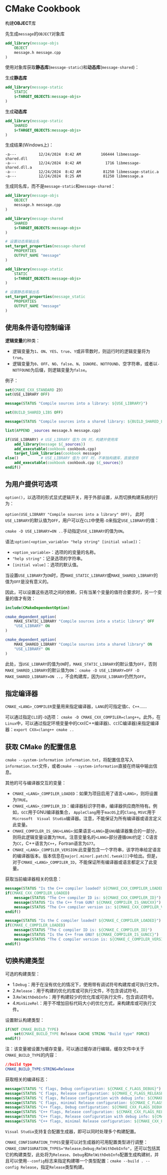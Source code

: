 # CMake Cookbook

构建**OBJECT**库

先生成`message`的`OBJECT`对象库
```CMake
add_library(message-objs
    OBJECT
    message.h message.cpp
)
```

使用对象库获取**静态库**(`message-static`)和**动态库**(`message-shared`)：

生成**静态库**
```CMake
add_library(message-static
    STATIC
    $<TARGET_OBJECTS:message-objs>
)
```
生成**动态库**
```CMake
add_library(message-static
    SHARED
    $<TARGET_OBJECTS:message-objs>
)
```
生成结果(Windows上)：
```
-a---          12/24/2024  8:42 AM         166444 libmessage-shared.dll
-a---          12/24/2024  8:42 AM           1716 libmessage-shared.dll.a
-a---          12/24/2024  8:42 AM          81250 libmessage-static.a
-a---          12/24/2024  8:25 AM          81250 libmessage.a
```

生成同名库，而不是`message-static`和`message-shared`：
```CMake
add_library(message-objs
    OBJECT
    message.h message.cpp
)

add_library(message-shared
    SHARED
    $<TARGET_OBJECTS:message-objs>
)

# 设置动态库输出名
set_target_properties(message-shared
    PROPERTIES
    OUTPUT_NAME "message"
)

add_library(message-static
    STATIC
    $<TARGET_OBJECTS:message-objs>
)

# 设置静态库输出名
set_target_properties(message_static
    PROPERTIES
    OUTPUT_NAME "message"
)
```


## 使用条件语句控制编译

**逻辑变量**的种类：
* 逻辑变量为`1`、`ON`、`YES`、`true`、`Y`或非零数时，则运行时的逻辑变量将为`true`。
* 逻辑变量为`0`、`OFF`、`NO`、`false`、`N`、`IGNORE`、`NOTFOUND`、空字符串，或者以`-NOTFOUND`为后缀，则逻辑变量为`false`。

例子：
```CMake
set(CMAKE_CXX_STANDARD 23)
set(USE_LIBRARY OFF)

message(STATUS "Compile sources into a library: ${USE_LIBRARY}")

set(BUILD_SHARED_LIBS OFF)

message(STATUS "Compile sources into a shared library: ${BUILD_SHARED_LIBS}")

list(APPEND _sources message.h message.cpp)

if(USE_LIBRARY) # USE_LIBRARY 值为 ON 时，构建并使用库
    add_library(message ${_sources})
    add_executable(cookbook cookbook.cpp)
    target_link_libraries(cookbook message)
else()          # USE_LIBRARY 值为 OFF 时，不单独构建库，直接使用
    add_executable(cookbook cookbook.cpp ${_sources})
endif()
```

## 为用户提供可选项

`option()`，以选项的形式显式逻辑开关，用于外部设置，从而切换构建系统的行为：

`option(USE_LIBRARY "Compile sources into a library" OFF)`，
此时`USE_LIBRARY`的默认值为`OFF`，用户可以在`CLI`中使用`-D`来指定`USE_LIBRARY`的值：

`cmake -D USE_LIBRARY=ON ..`手动指定`USE_LIBRARY`的值为`ON`。

语法:`option(<option_variable> "help string" [initial value])`：
* `<option_variable>`：选项的的变量的名称。
* `"help string"`：记录选项的字符串。
* `[initial value]`：选项的默认值。


当设置`USE_LIBRARY`为`ON`时，而`MAKE_STATIC_LIBRARY`或`MAKE_SHARED_LIBRARY`的值为`OFF`是没有意义的。

因此，可以设置这些选项之间的依赖，只有当某个变量的值符合要求时，另一个变量的值才有效：
```CMake
include(CMakeDependentOption)

cmake_dependent_option(
    MAKE_STATIC_LIBRARY "Compile sources into a static library" OFF
    "USE_LIBRARY" ON
)

cmake_dependent_option(
    MAKE_SHARED_LIBRARY "Compile sources into a shared library" ON
    "USE_LIBRARY" ON
)
```
此处，当`USE_LIBRARY`的值为`ON`时，`MAKE_STATIC_LIBRARY`的默认值为`OFF`，否则`MAKE_SHARED_LIBRARY`的默认值为`ON`：
`cmake -D USE_LIBRARY=OFF -D MAKE_SHARED_LIBRARY=ON ..`，不会构建库，因为`USE_LIBRARY`仍然为`OFF`。

## 指定编译器

`CMAKE_<LANG>_COMPILER`变量用来指定编译器，`LANG`的可指定值`C`、`C++`......

可以通过指定`CLI`的`-D`选项：
`cmake -D CMAKE_CXX_COMPILER=clang++`。此外，在`Linux`中，可以通过指定环境变量中的`CXX`(C++编译器)、`CC`(C编译器)来指定编译器：`export CXX=clang++ cmake ..`

## 获取 CMake 的配置信息
`cmake --system-information information.txt`，将配置信息写入`information.txt`文件，或者`cmake --system-information`直接在终端中输出信息。

其他的可与编译器交互的变量：
* `CMAKE_<LANG>_COMPILER_LOADED`：如果为项目启用了语言`<LANG>`，则将设置为`TRUE`。
* `CMAKE_<LANG>_COMPILER_ID`：编译器标识字符串，编译器供应商所特有。例如，`GCC`用于GNU编译器集合，
`AppleClang`用于`macOS`上的`Clang`,	`MSVC`用于`Microsoft	Visual Studio`编译器。注意，不能保证为所有编译器或语言定义此变量。
* `CMAKE_COMPILER_IS_GNU<LANG>`:如果语言`<LANG>`是`GNU`编译器集合的一部分，则将此逻辑变量设置为`TRUE`。注意变量名的`<LANG>`部分遵循`GNU`约定：C语言为`CC`，C++语言为`C++`，Fortran语言为`G77`。
* `CMAKE_<LANG>_COMPILER_VERSION`:此变量包含一个字符串，该字符串给定语言的编译器版本。版本信息在`major[.minor[.patch[.tweak]]]`中给出。但是，对于`CMAKE_<LANG>_COMPILER_ID`，不能保证所有编译器或语言都定义了此变量。

获取当前编译器相关的信息：
```CMake
message(STATUS "Is the C++ compiler loaded? ${CMAKE_CXX_COMPILER_LOADED}")
if(CMAKE_CXX_COMPILER_LOADED)
    message(STATUS "The C++ compiler ID is: ${CMAKE_CXX_COMPILER_ID}")
    message(STATUS "Is the C++ from GUN? ${CMAKE_COMPILER_IS_GNUCXX}")
    message(STATUS "The C++ compiler version is: ${CMAKE_CXX_COMPILER_VERSION}")
endif()

message(STATUS "Is the C compiler loaded? ${CMAKE_C_COMPILER_LOADED}")
if(CMAKE_C_COMPILER_LOADED)
    message(STATUS "The C compiler ID is: ${CMAKE_C_COMPILER_ID}")
    message(STATUS "Is the C++ from GNU? ${CMAKE_COMPILER_IS_GUNCC}")
    message(STATUS "The C compiler version is: ${CMAKE_C_COMPILER_VERSION}")
endif()
```

## 切换构建类型

可选的构建类型：
* 1.`Debug`：用于在没有优化的情况下，使用带有调试符号构建库或可执行文件。
* 2.`Release`：用于构建的优化的库或可执行文件，不包含调试符号。
* 3.`RelWithDebInfo`：用于构建较少的优化库或可执行文件，包含调试符号。
* 4.`MinSizeRel`：用于不增加目标代码大小的优化方式，来构建库或可执行文件。

设置默认构建类型：
```CMake
if(NOT CMAKE_BUILD_TYPE)
    set(CMAKE_BUILD_TYPE Release CACHE STRING "Build type" FORCE)
endif()
```
注：该变量被设置为缓存变量，可以通过缓存进行编辑，缓存文件中关于`CMAKE_BUILD_TYPE`的内容：
```CMake
//build type
CMAKE_BUILD_TYPE:STRING=Release
```

获取相关的编译标志：
```CMake
message(STATUS "C flags, Debug configuration: ${CMAKE_C_FLAGS_DEBUG}")
message(STATUS "C flags, Release configuration: ${CMAKE_C_FLAGS_RELEASE}")
message(STATUS "C flags, Release configuration with debug info: ${CMAKE_C_FLAGS_RELWITHDEBINFO}")
message(STATUS "C flags, minimal Release configuration: ${CMAKE_C_FLAGS_MINSIZEREL}")
message(STATUS "C++ flags, Debug configuration: ${CMAKE_CXX_FLAGS_DEBUG}")
message(STATUS "C++ flags, Release configuration: ${CMAKE_CXX_FLAGS_RELEASE}")
message(STATUS "C++ flags, Release configuration with debug info: ${CMAKE_CXX_FLAGS_RELWITHDEBINFO}")
message(STATUS "C++ flags, minimal Release configuration: ${CMAKE_CXX_FLAGS_MINSIZEREL}")
```

`Visual Studio`支持复合配置生成器，即可以同时处理多个构建配置。

`CMAKE_CONFIGURATION_TYPES`变量可以对生成器的可用配置类型进行调整：`CMAKE_CONFIGURATION_TYPES="Release;Debug;RelWithDebInfo"`，还可以包括其它的构建类型，此处将为`Release`、`Debug`和`RelWithDebInfo`配置生成构建树，并且可以使用`--config`标志来指定构建哪一个类型配置：`cmake --build . --config Release`，指定`Release`类型构建。


